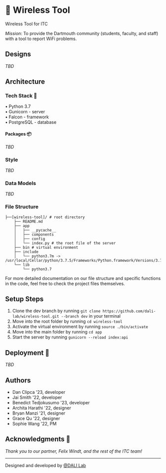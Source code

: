 # 📡 Wireless Tool

Wireless Tool for ITC

*Mission*: To provide the Dartmouth community (students, faculty, and staff) with a tool to report WiFi problems.

## Designs
*TBD*

## Architecture
### Tech Stack 🥞
• Python 3.7\
• Gunicorn - server\
• Falcon - framework\
• PostgreSQL - database

#### Packages 📦
*TBD*

### Style
*TBD*

### Data Models
*TBD*

### File Structure

```
├──[wireless-tool]/ # root directory
    ├── README.md
    ├── app
    │   ├── __pycache__
    │   ├── components
    │   ├── config
    │   └── index.py # the root file of the server
    ├── bin # virtual environment        
    ├── include
    │   └── python3.7m -> /usr/local/Cellar/python/3.7.5/Frameworks/Python.framework/Versions/3.7/include/python3.7m
    └── lib
        └── python3.7
```

For more detailed documentation on our file structure and specific functions in the code, feel free to check the project files themselves.

## Setup Steps 
1. Clone the dev branch by running `git clone https://github.com/dali-lab/wireless-tool.git --branch dev` in your terminal
2. Move into the root folder by running `cd wireless-tool`
3. Activate the virtual environment by running `source ./bin/activate`
4. Move into the main folder by running `cd app`
5. Start the server by running `gunicorn --reload index:api`

## Deployment 🚀
*TBD*

## Authors
* Dan Clipca '23, developer
* Jai Smith '22, developer
* Benedict Tedjokusumo '23, developer
* Archita Harathi '22, designer
* Bryan Manzi '21, designer
* Grace Qu '22, designer
* Sophie Wang '22, PM

## Acknowledgments 🤝
*Thank you to our partner, Felix Windt, and the rest of the ITC team!*

---
Designed and developed by [@DALI Lab](https://github.com/dali-lab)


